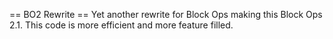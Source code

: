 == BO2 Rewrite ==
Yet another rewrite for Block Ops making this Block Ops 2.1. This code is more efficient and more feature filled.